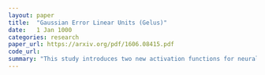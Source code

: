 ```yaml
---
layout: paper
title:  "Gaussian Error Linear Units (Gelus)"
date:   1 Jan 1000
categories: research
paper_url: https://arxiv.org/pdf/1606.08415.pdf
code_url: 
summary: "This study introduces two new activation functions for neural networks in reinforcement learning, the sigmoid-weighted linear unit (SiLU) and its derivative (dSiLU), and challenges the need for experience replay and separate target networks in deep reinforcement learning. By employing on-policy learning with eligibility traces and softmax action selection, the study achieves state-of-the-art results in stochastic SZ-Tetris and a small-board Tetris using TD(λ) learning and shallow dSiLU network agents. Furthermore, it outperforms the DQN algorithm in the Atari 2600 domain with a deep Sarsa(λ) agent utilizing SiLU and dSiLU hidden units, suggesting a competitive alternative to traditional DQN approaches."
---
```


